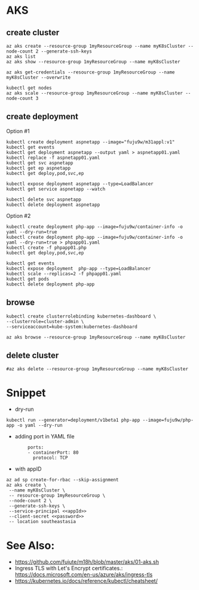 # AKS
## create cluster 
```shell
az aks create --resource-group 1myResourceGroup --name myK8sCluster --node-count 2 --generate-ssh-keys
az aks list
az aks show --resource-group 1myResourceGroup --name myK8sCluster

az aks get-credentials --resource-group 1myResourceGroup --name myK8sCluster --overwrite

kubectl get nodes
az aks scale --resource-group 1myResourceGroup --name myK8sCluster --node-count 3
```
## create deployment
Option #1
```shell
kubectl create deployment aspnetapp --image="fuju9w/m31appl:v1"
kubectl get events
kubectl get deployment aspnetapp --output yaml > aspnetapp01.yaml
kubectl replace -f aspnetapp01.yaml 
kubectl get svc aspnetapp 
kubectl get ep aspnetapp 
kubectl get deploy,pod,svc,ep

kubectl expose deployment aspnetapp --type=LoadBalancer
kubectl get service aspnetapp --watch

kubectl delete svc aspnetapp
kubectl delete deployment aspnetapp
```
Option #2
```shell
kubectl create deployment php-app --image=fuju9w/container-info -o yaml --dry-run=true
kubectl create deployment php-app --image=fuju9w/container-info -o yaml --dry-run=true > phpapp01.yaml
kubectl create -f phpapp01.php
kubectl get deploy,pod,svc,ep

kubectl get events
kubectl expose deployment  php-app --type=LoadBalancer
kubectl scale --replicas=2 -f phpapp01.yaml
kubectl get pods
kubectl delete deployment php-app
```
## browse
```shell
kubectl create clusterrolebinding kubernetes-dashboard \
--clusterrole=cluster-admin \
--serviceaccount=kube-system:kubernetes-dashboard

az aks browse --resource-group 1myResourceGroup --name myK8sCluster
```

## delete cluster
```shell
#az aks delete --resource-group 1myResourceGroup --name myK8sCluster
```

# Snippet
* dry-run
```shell
kubectl run --generator=deployment/v1beta1 php-app --image=fuju9w/php-app -o yaml --dry-run
```
* adding port in YAML file 

```shell
        ports:
        - containerPort: 80
          protocol: TCP
```
* with appID
```shell
az ad sp create-for-rbac --skip-assignment
az aks create \
 --name myK8sCluster \
 -- resource-group 1myResourceGroup \
 --node-count 2 \
 --generate-ssh-keys \
 --service-principal <<appId>>
 --client-secret <<password>>
 -- location southeastasia
```

# See Also:  
* https://github.com/fujute/m18h/blob/master/aks/01-aks.sh
* Ingress TLS with  Let's Encrypt certificates.:  https://docs.microsoft.com/en-us/azure/aks/ingress-tls
* https://kubernetes.io/docs/reference/kubectl/cheatsheet/

